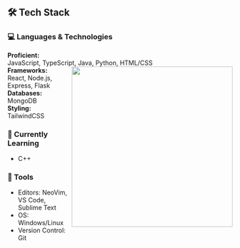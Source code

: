 ## 🛠️ Tech Stack


### 💻 Languages & Technologies
**Proficient:**  
JavaScript, TypeScript, Java, Python, HTML/CSS  
<img align='right' src="https://github-readme-stats.vercel.app/api/top-langs/?username=emptyhax&layout=compact&theme=material-palenight&hide_border=true" width="360"></div>
**Frameworks:**  
React, Node.js, Express, Flask   
**Databases:**  
MongoDB  
**Styling:**  
TailwindCSS  

### 🌱 Currently Learning
- C++

### 🔧 Tools
- Editors: NeoVim, VS Code, Sublime Text
- OS: Windows/Linux
- Version Control: Git

